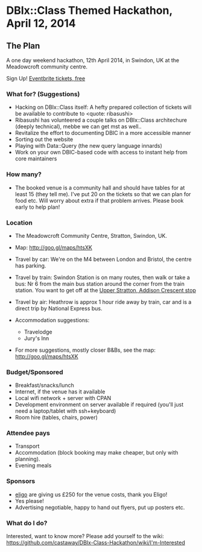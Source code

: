 DBIx::Class Themed Hackathon, April 12, 2014
============================================

The Plan
--------

A one day weekend hackathon, 12th April 2014, in Swindon, UK at the Meadowcroft community centre.

Sign Up! [Eventbrite tickets, free](https://www.eventbrite.co.uk/e/dbixclass-hackathon-tickets-10723727959)

### What for? (Suggestions)

* Hacking on DBIx::Class itself: A hefty prepared collection of tickets will be available to contribute to <quote: ribasushi>
* Ribasushi has volunteered a couple talks on DBIx::Class architechure (deeply technical), mebbe we can get mst as well..
* Revitalize the effort to documenting DBIC in a more accessible manner
* Sorting out the website
* Playing with Data::Query (the new query language innards)
* Work on your own DBIC-based code with access to instant help from core maintainers

### How many?

* The booked venue is a community hall and should have tables for at least 15 (they tell me). I've put 20 on the tickets so that we can plan for food etc. Will worry about extra if that problem arrives. Please book early to help plan!

### Location

* The Meadowcroft Community Centre, Stratton, Swindon, UK.

* Map: http://goo.gl/maps/htsXK

* Travel by car: We're on the M4 between London and Bristol, the centre has parking.
* Travel by train: Swindon Station is on many routes, then walk or take a bus: Nr 6 from the main bus station around the corner from the train station. You want to get off at the [Upper Stratton, Addison Crescent stop](http://www.transportdirect.info/Web2/JourneyPlanning/StopInformation.aspx?x=13%3a27%3a50&SID=sbxam055s3yvf555vceyqi45&IsSILanding=true)
* Travel by air: Heathrow is approx 1 hour ride away by train, car and is a direct trip by National Express bus.
* Accommodation suggestions:

    * Travelodge
    * Jury's Inn

* For more suggestions, mostly closer B&Bs, see the map: http://goo.gl/maps/htsXK

### Budget/Sponsored

* Breakfast/snacks/lunch
* Internet, if the venue has it available
* Local wifi network + server with CPAN
* Development environment on server available if required (you'll just need a laptop/tablet with ssh+keyboard)
* Room hire (tables, chairs, power)

### Attendee pays

* Transport
* Accommodation (block booking may make cheaper, but only with planning).
* Evening meals

### Sponsors

* [eligo](http://www.eligo.co.uk/) are giving us £250 for the venue costs, thank you Eligo!
* Yes please!
* Advertising negotiable, happy to hand out flyers, put up posters etc.

### What do I do?

Interested, want to know more? Please add yourself to the wiki:
https://github.com/castaway/DBIx-Class-Hackathon/wiki/I'm-Interested

